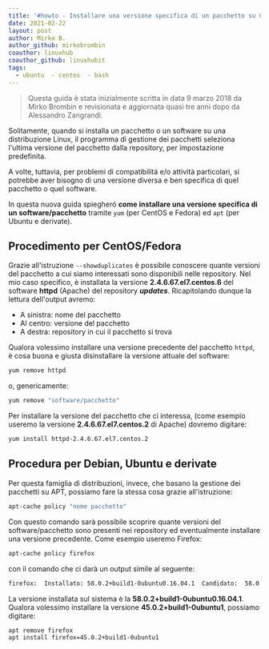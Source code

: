 ```yaml
---
title: '#howto - Installare una versione specifica di un pacchetto su CentOS, Fedora, Debian, Ubuntu e derivate'
date: 2021-02-22
layout: post
author: Mirko B.
author_github: mirkobrombin
coauthor: linuxhub
coauthor_github: linuxhubit
tags:
  - ubuntu  - centos  - bash
---
```

> Questa guida è stata inizialmente scritta in data 9 marzo 2018 da Mirko Brombin e revisionata e aggiornata quasi tre anni dopo da Alessandro Zangrandi.

Solitamente, quando si installa un pacchetto o un software su una distribuzione Linux, il programma di gestione dei pacchetti seleziona l'ultima versione del pacchetto dalla repository, per impostazione predefinita.

A volte, tuttavia, per problemi di compatibilitá e/o attività particolari, si potrebbe aver bisogno di una versione diversa e ben specifica di quel pacchetto o quel software.

In questa nuova guida spiegheró **come installare una versione specifica di un software/pacchetto** tramite `yum` (per CentOS e Fedora) ed `apt` (per Ubuntu e derivate).

## Procedimento per CentOS/Fedora

Grazie all'istruzione `--showduplicates` è possibile conoscere quante versioni del pacchetto a cui siamo interessati sono disponibili nelle repository. Nel mio caso specifico, è installata la versione  <strong>2.4.6.67.el7.centos.6</strong> del software <strong>httpd</strong> (Apache) del repository <strong><em>updates</em></strong>. Ricapitolando dunque la lettura dell'output avremo:

<ul>
	<li>A sinistra: nome del pacchetto</li>
    <li>Al centro: versione del pacchetto</li>
    <li>A destra: repository in cui il pacchetto si trova</li>
</ul>

Qualora volessimo installare una versione precedente del pacchetto `httpd`, è cosa buona e giusta disinstallare la versione attuale del software:
```bash
yum remove httpd
```
o, genericamente:
```bash
yum remove "software/pacchetto"
```

Per installare la versione del pacchetto che ci interessa, (come esempio useremo la versione <strong>2.4.6.67.el7.centos.2</strong> di Apache) dovremo digitare:
```bash
yum install httpd-2.4.6.67.el7.centos.2
```
## Procedura per Debian, Ubuntu e derivate

Per questa famiglia di distribuzioni, invece, che basano la gestione dei pacchetti su APT, possiamo fare la stessa cosa grazie all'istruzione:
```bash
apt-cache policy "nome pacchetto"
```
Con questo comando sarà possibile scoprire quante versioni del software/pacchetto sono presenti nei repository ed eventualmente installare una versione precedente. Come esempio useremo Firefox:
```bash
apt-cache policy firefox
```
con il comando che ci darà un output simile al seguente:
```bash
firefox:  Installato: 58.0.2+build1-0ubuntu0.16.04.1  Candidato:  58.0.2+build1-0ubuntu0.16.04.1  Tabella versione: *** 58.0.2+build1-0ubuntu0.16.04.1 500        500 http://de.archive.ubuntu.com/ubuntu xenial-updates/main amd64 Packages        500 http://security.ubuntu.com/ubuntu xenial-security/main amd64 Packages        100 /var/lib/dpkg/status     45.0.2+build1-0ubuntu1 500        500 http://de.archive.ubuntu.com/ubuntu xenial/main amd64 Packages
```
La versione installata sul sistema è la <strong>58.0.2+build1-0ubuntu0.16.04.1</strong>. Qualora volessimo installare la versione <strong>45.0.2+build1-0ubuntu1</strong>, possiamo digitare:
```bash
apt remove firefox
apt install firefox=45.0.2+build1-0ubuntu1
```


